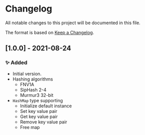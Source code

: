 # Changelog
All notable changes to this project will be documented in this file.

The format is based on [Keep a Changelog](https://keepachangelog.com/en/1.0.0/).

## [1.0.0] - 2021-08-24
### ✨ Added
- Initial version.
- Hashing algorithms
    - FNV1A
    - SipHash 2-4
    - Murmur3 32-bit
- `HashMap` type supporting
    - Initialize default instance
    - Set key value pair
    - Get key value pair
    - Remove key value pair
    - Free map
